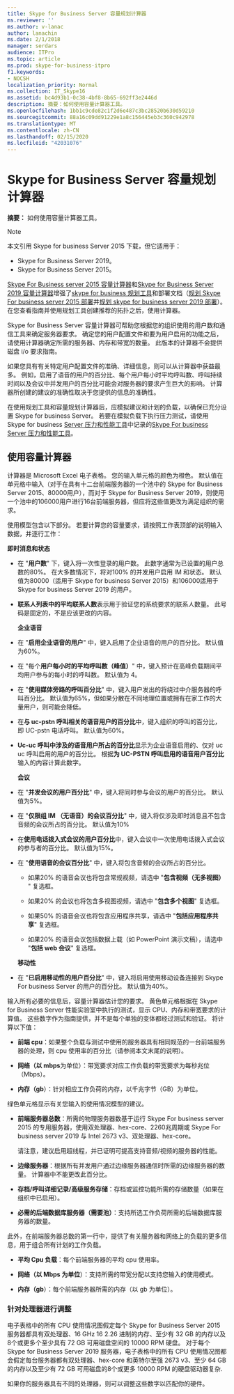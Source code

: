 ```yaml
---
title: Skype for Business Server 容量规划计算器
ms.reviewer: ''
ms.author: v-lanac
author: lanachin
ms.date: 2/1/2018
manager: serdars
audience: ITPro
ms.topic: article
ms.prod: skype-for-business-itpro
f1.keywords:
- NOCSH
localization_priority: Normal
ms.collection: IT_Skype16
ms.assetid: bc4d93b1-0c38-4bf8-8b65-692ff3e2446d
description: 摘要：如何使用容量计算器工具。
ms.openlocfilehash: 1bb1c9cde82c1f2d6e487c3bc28520b630d59210
ms.sourcegitcommit: 88a16c09dd91229e1a8c156445eb3c360c942978
ms.translationtype: MT
ms.contentlocale: zh-CN
ms.lasthandoff: 02/15/2020
ms.locfileid: "42031076"
---
```

# <a name="skype-for-business-server-capacity-planning-calculator"></a>Skype for Business Server 容量规划计算器
 
**摘要：** 如何使用容量计算器工具。

> [!NOTE]
> 本文引用 Skype for business Server 2015 下载，但它适用于：
> - Skype for Business Server 2019。
> - Skype for Business Server 2015。
  
[Skype For Business server 2015 容量计算器](https://www.microsoft.com/download/details.aspx?id=51196)和[Skype for Business Server 2019 容量计算器](https://www.microsoft.com/download/details.aspx?id=57509)增强了[skype for business 规划工具](https://www.microsoft.com/download/details.aspx?id=50357)和部署文档（[规划 Skype For business server 2015 部署](../plan-your-deployment/plan-your-deployment.md)并[规划 skype for business server 2019 部署](../../SfBServer2019/plan/plan-your-deployment-2019.md)）。 在您查看指南并使用规划工具创建推荐的拓扑之后，使用计算器。
  
Skype for Business Server 容量计算器可帮助您根据您的组织使用的用户数和通信工具来确定服务器要求。 确定您的用户配置文件和要为用户启用的功能之后，请使用计算器确定所需的服务器、内存和带宽的数量。 此版本的计算器不会提供磁盘 i/o 要求指南。
  
如果您具有有关特定用户配置文件的准确、详细信息，则可以从计算器中获益最多。 例如，启用了语音的用户的百分比、每个用户每小时平均呼叫数、呼叫持续时间以及会议中并发用户的百分比可能会对服务器的要求产生巨大的影响。 计算器所创建的建议的准确性取决于您提供的信息的准确性。
  
在使用规划工具和容量规划计算器后，应模拟建议和计划的负载，以确保已充分设置 Skype for business Server。 若要在模拟负载下执行压力测试，请使用 Skype for business [Server 压力和性能工具](https://technet.microsoft.com/library/mt631400.aspx)中记录的[Skype For business Server 压力和性能工具](https://www.microsoft.com/download/details.aspx?id=50367)。
  
## <a name="using-the-capacity-calculator"></a>使用容量计算器

计算器是 Microsoft Excel 电子表格。 您的输入单元格的颜色为橙色。 默认值在单元格中输入（对于在具有十二台前端服务器的一个池中的 Skype for Business Server 2015、80000用户），而对于 Skype for Business Server 2019，则使用一个池中的106000用户进行16台前端服务器，但应将这些值更改为满足组织的需求。
  
使用模型包含以下部分。 若要计算您的容量要求，请按照工作表顶部的说明输入数据，并逐行工作： 
  
 **即时消息和状态**
  
- 在 "**用户数**" 下，键入将一次性登录的用户数。 此数字通常为已设置的用户总数的80%。 在大多数情况下，将对100% 的并发用户启用 IM 和状态。 默认值为80000（适用于 Skype for business Server 2015）和106000适用于 Skype for business Server 2019 的用户。
    
- **联系人列表中的平均联系人数**表示用于验证您的系统要求的联系人数量。 此号码是固定的，不是应该更改的内容。
    
  **企业语音**
  
- 在 "**启用企业语音的用户**" 中，键入启用了企业语音的用户的百分比。 默认值为60%。 
    
- 在 "每个**用户每小时的平均呼叫数（峰值）**" 中，键入预计在高峰负载期间平均用户参与的每小时的呼叫数。 默认值为 4。 
    
- 在 "**使用媒体旁路的呼叫百分比**" 中，键入用户发出的将绕过中介服务器的呼叫百分比。 默认值为65%，但如果分散在不同地理位置或拥有在家工作的大量用户，则可能会降低。
    
- 在**与 uc-pstn 呼叫相关的语音用户的百分比**中，键入组织的呼叫的百分比，即 UC-pstn 电话呼叫。 默认值为60%。
    
- **Uc-uc 呼叫中涉及的语音用户所占的百分比**显示为企业语音启用的、仅对 uc uc 呼叫启用的用户的百分比。 根据**为 UC-PSTN 呼叫启用的语音用户百分比**输入的内容计算此数字。 
    
  **会议**
  
- 在 "**并发会议的用户百分比**" 中，键入将同时参与会议的用户的百分比。 默认值为5%。 
    
- 在 "**仅限组 IM （无语音）的会议百分比**" 中，键入将仅涉及即时消息且不包含音频的会议所占的百分比。 默认值为10%
    
- 在**使用电话拨入式会议的用户百分比**中，键入会议中一次使用电话拨入式会议的参与者的百分比。 默认值为15%。
    
- 在 "**使用语音的会议百分比**" 中，键入将包含音频的会议所占的百分比。 
    
  - 如果20% 的语音会议也将包含常规视频，请选中 "**包含视频（无多视图）** " 复选框。
    
  - 如果20% 的会议也将包含多视图视频，请选中 "**包含多个视图**" 复选框。
    
  - 如果50% 的语音会议也将包含应用程序共享，请选中 "**包括应用程序共享**" 复选框。
    
  - 如果20% 的语音会议包括数据上载（如 PowerPoint 演示文稿），请选中 "**包括 web 会议**" 复选框。
    
  **移动性**
  
- 在 "**已启用移动性的用户百分比**" 中，键入将启用使用移动设备连接到 Skype For business Server 的用户的百分比。 默认值为40%。 
    
输入所有必要的信息后，容量计算器估计您的要求。 黄色单元格根据在 Skype for Business Server 性能实验室中执行的测试，显示 CPU、内存和带宽要求的计算值。 这些数字作为指南提供，并不是每个单独的变体都经过测试和验证。 将计算以下值： 
  
- **前端 cpu**：如果整个负载与测试中使用的服务器具有相同规范的一台前端服务器的处理，则 cpu 使用率的百分比（请参阅本文末尾的说明）。
    
- **网络（以 mbps**为单位）：带宽要求对应工作负载的带宽要求为每秒兆位（Mbps）。
    
- **内存（gb**）：针对相应工作负荷的内存，以千兆字节（GB）为单位。
    
绿色单元格显示有关您输入的使用情况模型的建议。 
  
- **前端服务器总数**：所需的物理服务器数基于运行 Skype For business server 2015 的专用服务器，使用双处理器、hex-core、2260兆周期或 Skype For business server 2019 与 Intel 2673 v3、双处理器、hex-core。
    
    请注意，建议启用超线程，并已证明可提高支持音频/视频的服务器的性能。
    
- **边缘服务器**：根据所有并发用户通过边缘服务器通信时所需的边缘服务器的数量。 计算器中不能更改此百分比。 
    
- **存档/呼叫详细记录/高级服务存储**：存档或监控功能所需的存储数量（如果在组织中已启用）。
    
- **必需的后端数据库服务器（需要池）**：支持所选工作负荷所需的后端数据库服务器的数量。
    
此外，在前端服务器总数的第一行中，提供了有关服务器和网络上的负载的更多信息，用于组合所有计划的工作负载。
  
- **平均 Cpu 负载**：每个前端服务器的平均 cpu 使用率。
    
- **网络（以 Mbps 为单位**）：支持所需的带宽分配以支持您输入的使用模式。
    
- **内存（gb**）：每个前端服务器所需的内存（以 gb 为单位）。
    
### <a name="adjusting-for-your-processors"></a>针对处理器进行调整

电子表格中的所有 CPU 使用情况图假定每个 Skype for Business Server 2015 服务器都具有双处理器、16 GHz 16 2.26 进制的内存、至少有 32 GB 的内存以及8个或更多个至少具有 72 GB 可用磁盘空间的 10000 RPM 硬盘。 对于每个 Skype for Business Server 2019 服务器，电子表格中的所有 CPU 使用情况图都会假定每台服务器都有双处理器、hex-core 和英特尔至强 2673 v3、至少 64 GB 的内存以及至少有 72 GB 可用磁盘的8个或更多 10000 RPM 的硬盘驱动器复杂.
  
如果你的服务器具有不同的处理器，则可以调整这些数字以匹配你的硬件。
  
